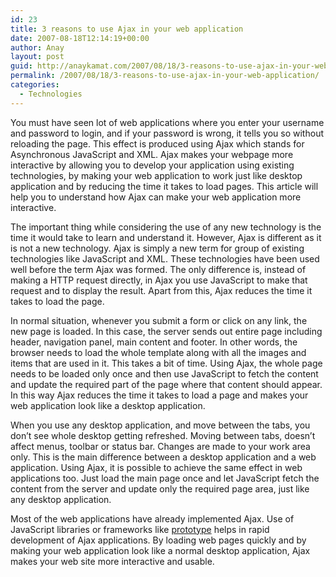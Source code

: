 ```yaml
---
id: 23
title: 3 reasons to use Ajax in your web application
date: 2007-08-18T12:14:19+00:00
author: Anay
layout: post
guid: http://anaykamat.com/2007/08/18/3-reasons-to-use-ajax-in-your-web-application/
permalink: /2007/08/18/3-reasons-to-use-ajax-in-your-web-application/
categories:
  - Technologies
---
```

You must have seen lot of web applications where you enter your username and password to login, and if your password is wrong, it tells you so without reloading the page. This effect is produced using Ajax which stands for Asynchronous JavaScript and XML. Ajax makes your webpage more interactive by allowing you to develop your application using existing technologies, by making your web application to work just like desktop application and by reducing the time it takes to load pages. This article will help you to understand how Ajax can make your web application more interactive.

The important thing while considering the use of any new technology is the time it would take to learn and understand it. However, Ajax is different as it is not a new technology. Ajax is simply a new term for group of existing technologies like JavaScript and XML. These technologies have been used well before the term Ajax was formed. The only difference is, instead of making a HTTP request directly, in Ajax you use JavaScript to make that request and to display the result. Apart from this, Ajax reduces the time it takes to load the page.

In normal situation, whenever you submit a form or click on any link, the new page is loaded. In this case, the server sends out entire page including header, navigation panel, main content and footer. In other words, the browser needs to load the whole template along with all the images and items that are used in it. This takes a bit of time. Using Ajax, the whole page needs to be loaded only once and then use JavaScript to fetch the content and update the required part of the page where that content should appear. In this way Ajax reduces the time it takes to load a page and makes your web application look like a desktop application.

When you use any desktop application, and move between the tabs, you don’t see whole desktop getting refreshed. Moving between tabs, doesn’t affect menus, toolbar or status bar. Changes are made to your work area only. This is the main difference between a desktop application and a web application. Using Ajax, it is possible to achieve the same effect in web applications too. Just load the main page once and let JavaScript fetch the content from the server and update only the required page area, just like any desktop application.

Most of the web applications have already implemented Ajax. Use of JavaScript libraries or frameworks like <a href="http://www.prototypejs.org/" title="Prototype" target="_blank">prototype</a> helps in rapid development of Ajax applications. By loading web pages quickly and by making your web application look like a normal desktop application, Ajax makes your web site more interactive and usable.